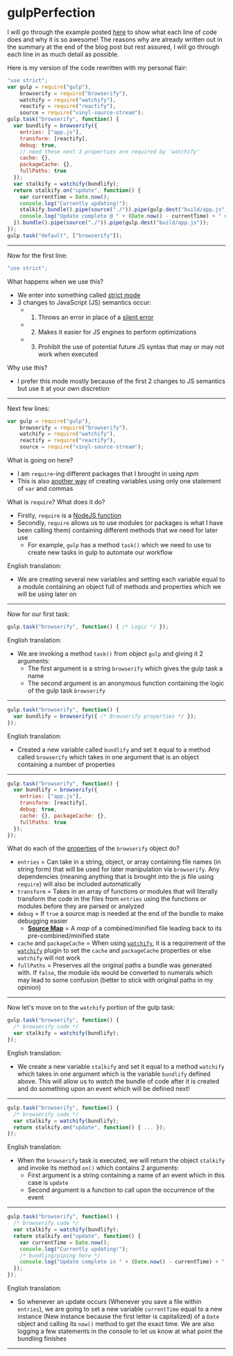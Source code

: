 # gulpPerfection

I will go through the example posted [here][1] to show what each line of code does and why it is so awesome! The reasons why are already written out in the summary at the end of the blog post but rest assured, I will go through each line in as much detail as possible.

Here is my version of the code rewritten with my personal flair:

```JavaScript
"use strict";
var gulp = require("gulp"),
    browserify = require("browserify"),
    watchify = require("watchify"),
    reactify = require("reactify"),
    source = require("vinyl-source-stream");
gulp.task("browserify", function() {
  var bundlify = browserify({
    entries: ["app.js"],
    transform: [reactify],
    debug: true,
    // need these next 3 properties are required by 'watchify'
    cache: {},
    packageCache: {},
    fullPaths: true
  });
  var stalkify = watchify(bundlify);
  return stalkify.on("update", function() {
    var currentTime = Date.now();
    console.log("Currently updating!");
    stalkify.bundle().pipe(source("./")).pipe(gulp.dest("build/app.js"));
    console.log("Update complete @ " + (Date.now() - currentTime) + " milliseconds!");
  }).bundle().pipe(source("./")).pipe(gulp.dest("build/app.js"));
});
gulp.task("default", ["browserify"]);
```

---

Now for the first line:

```JavaScript
"use strict";
```

What happens when we use this?
- We enter into something called [strict mode][2]
- 3 changes to JavaScript (JS) semantics occur:
  - 1) Throws an error in place of a [silent error][3]
  - 2) Makes it easier for JS engines to perform optimizations
  - 3) Prohibit the use of potential future JS syntax that may or may not work when executed

Why use this?
- I prefer this mode mostly because of the first 2 changes to JS semantics but use it at your own discretion

---

Next few lines:

```JavaScript
var gulp = require("gulp"),
    browserify = require("browserify"),
    watchify = require("watchify"),
    reactify = require("reactify"),
    source = require("vinyl-source-stream");
```

What is going on here?
- I am `require`-ing different packages that I brought in using *npm*
- This is also [another way][4] of creating variables using only one statement of `var` and commas

What is `require`? What does it do?
- Firstly, `require` is a [NodeJS function][5]
- Secondly, `require` allows us to use modules (or packages is what I have been calling them) containing different methods that we need for later use
  - For example, `gulp` has a method `task()` which we need to use to create new tasks in gulp to automate our workflow

English translation:
- We are creating several new variables and setting each variable equal to a module containing an object full of methods and properties which we will be using later on

---

Now for our first task:

```JavaScript
gulp.task("browserify", function() { /* Logic */ });
```

English translation:
- We are invoking a method `task()` from object `gulp` and giving it 2 arguments:
  - The first argument is a string `browserify` which gives the gulp task a name
  - The second argument is an anonymous function containing the logic of the gulp task `browserify`

---

```JavaScript
gulp.task("browserify", function() {
  var bundlify = browserify({ /* Browserify properties */ });
});
```

English translation:
- Created a new variable called `bundlify` and set it equal to a method called `browserify` which takes in one argument that is an object containing a number of properties

---

```JavaScript
gulp.task("browserify", function() {
  var bundlify = browserify({
    entries: ["app.js"],
    transform: [reactify],
    debug: true,
    cache: {}, packageCache: {},
    fullPaths: true
  });
});
```

What do each of the [properties][6] of the `browserify` object do?
- `entries` = Can take in a string, object, or array containing file names (in string form) that will be used for later manipulation via `browserify`. Any dependencies (meaning anything that is brought into the js file using `require`) will also be included automatically
- `transform` = Takes in an array of functions or modules that will literally transform the code in the files from `entries` using the functions or modules before they are parsed or analyzed
- `debug` = If `true` a source map is needed at the end of the bundle to make debugging easier
  - [**Source Map**][7] = A *map* of a combined/minified file leading back to its pre-combined/minified state
- `cache` and `packageCache` = When using [`watchify`][8], it is a requirement of the [`watchify`][8] plugin to set the `cache` and `packageCache` properties or else `watchify` will not work
- `fullPaths` = Preserves all the original paths a bundle was generated with. If `false`, the module ids would be converted to numerals which may lead to some confusion (better to stick with original paths in my opinion)

---

Now let's move on to the `watchify` portion of the gulp task:

```JavaScript
gulp.task("browserify", function() {
  /* browserify code */
  var stalkify = watchify(bundlify);
});
```

English translation:
- We create a new variable `stalkify` and set it equal to a method `watchify` which takes in one argument which is the variable `bundlify` defined above. This will allow us to *watch* the bundle of code after it is created and do something upon an event which will be defined next!

---

```JavaScript
gulp.task("browserify", function() {
  /* browserify code */
  var stalkify = watchify(bundlify);
  return stalkify.on("update", function() { ... });
});
```

English translation:
- When the `browserify` task is executed, we will return the object `stalkify` and invoke its method `on()` which contains 2 arguments:
  - First argument is a string containing a name of an event which in this case is `update`
  - Second argument is a function to call upon the occurrence of the event
---

```JavaScript
gulp.task("browserify", function() {
  /* browserify code */
  var stalkify = watchify(bundlify);
  return stalkify.on("update", function() {
    var currentTime = Date.now();
    console.log("Currently updating!");
    /* bundling/piping here */
    console.log("Update complete in " + (Date.now() - currentTime) + " milliseconds");
  });
});
```

English translation:
- So whenever an update occurs (Whenever you save a file within `entries`), we are going to set a new variable `currentTime` equal to a new instance (New instance because the first letter is capitalized) of a `Date` object and calling its `now()` method to get the exact time. We are also logging a few statements in the console to let us know at what point the bundling finishes

---

[1]: http://christianalfoni.github.io/javascript/2014/08/15/react-js-workflow.html "Christian Alfoni's Blog"

[2]: https://developer.mozilla.org/en-US/docs/Web/JavaScript/Reference/Strict_mode "MDN: Strict Mode"

[3]: http://eloquentjavascript.net/1st_edition/chapter5.html "Eloquent JS: Error Handling"

[4]: http://www.w3schools.com/js/js_variables.asp "W3: Variable Declaration"

[5]: https://nodejs.org/api/modules.html#modules_addenda_package_manager_tips "NodeJS: require()"

[6]: https://github.com/substack/node-browserify#usage "Browserify Documentation"

[7]: http://www.html5rocks.com/en/tutorials/developertools/sourcemaps/ "HTML5 Rocks: Source Maps"

[8]: https://github.com/substack/watchify "Watchify Documentation"

